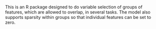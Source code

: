 This is an R package designed to do variable selection of groups of features, which are allowed to overlap, in several tasks. The model also supports sparsity within groups so that individual features can be set to zero.